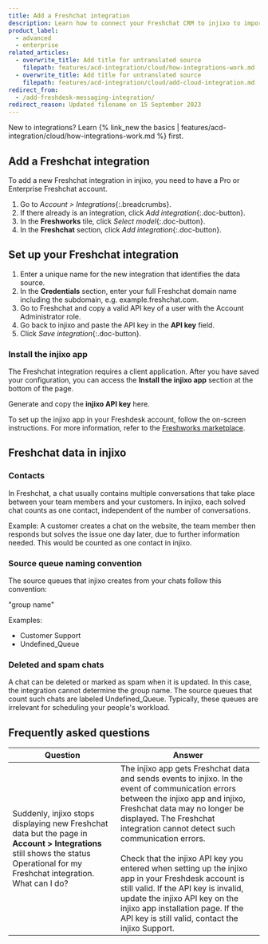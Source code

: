 ```yaml
---
title: Add a Freshchat integration
description: Learn how to connect your Freshchat CRM to injixo to import data.
product_label:
  - advanced
  - enterprise
related_articles:
  - overwrite_title: Add title for untranslated source
    filepath: features/acd-integration/cloud/how-integrations-work.md
  - overwrite_title: Add title for untranslated source
    filepath: features/acd-integration/cloud/add-cloud-integration.md
redirect_from:
  - /add-freshdesk-messaging-integration/
redirect_reason: Updated filename on 15 September 2023
---
```


New to integrations? Learn {% link_new the basics | features/acd-integration/cloud/how-integrations-work.md %} first.

## Add a Freshchat integration

To add a new Freshchat integration in injixo, you need to have a Pro or Enterprise Freshchat account.

1. Go to _Account > Integrations_{:.breadcrumbs}.
2. If there already is an integration, click _Add integration_{:.doc-button}.
3. In the **Freshworks** tile, click _Select model_{:.doc-button}.
4. In the **Freshchat** section, click _Add integration_{:.doc-button}.

## Set up your Freshchat integration

1. Enter a unique name for the new integration that identifies the data source.
2. In the **Credentials** section, enter your full Freshchat domain name including the subdomain, e.g. example.freshchat.com.
3. Go to Freshchat and copy a valid API key of a user with the Account Administrator role.
4. Go back to injixo and paste the API key in the **API key** field.
5. Click _Save integration_{:.doc-button}.

### Install the injixo app

The Freshchat integration requires a client application. After you have saved your configuration, you can access the **Install the injixo app** section at the bottom of the page.

Generate and copy the **injixo API key** here.

To set up the injixo app in your Freshdesk account, follow the on-screen instructions. For more information, refer to the [Freshworks marketplace](https://www.freshworks.com/apps/freshdesk/injixo_connect).

## Freshchat data in injixo

### Contacts

In Freshchat, a chat usually contains multiple conversations that take place between your team members and your customers. In injixo, each solved chat counts as one contact, independent of the number of conversations.

Example: A customer creates a chat on the website, the team member then responds but solves the issue one day later, due to further information needed. This would be counted as one contact in injixo.

### Source queue naming convention

The source queues that injixo creates from your chats follow this convention:

"group name"

Examples:

- Customer Support
- Undefined_Queue

### Deleted and spam chats

A chat can be deleted or marked as spam when it is updated. In this case, the integration cannot determine the group name. The source queues that count such chats are labeled Undefined_Queue. Typically, these queues are irrelevant for scheduling your people's workload.

## Frequently asked questions

| Question                                                                                                                                                                       | Answer                                                                                                                                                                                                                                                                                                                                                                                                                                                                                                                   |
| ------------------------------------------------------------------------------------------------------------------------------------------------------------------------------ | ------------------------------------------------------------------------------------------------------------------------------------------------------------------------------------------------------------------------------------------------------------------------------------------------------------------------------------------------------------------------------------------------------------------------------------------------------------------------------------------------------------------------ |
| Suddenly, injixo stops displaying new Freshchat data but the page in **Account > Integrations** still shows the status Operational for my Freshchat integration. What can I do? | The injixo app gets Freshchat data and sends events to injixo. In the event of communication errors between the injixo app and injixo, Freshchat data may no longer be displayed. The Freshchat integration cannot detect such communication errors.<br><br>Check that the injixo API key you entered when setting up the injixo app in your Freshdesk account is still valid. If the API key is invalid, update the injixo API key on the injixo app installation page. If the API key is still valid, contact the injixo Support. |
